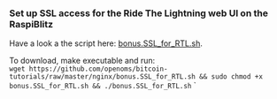 ### Set up SSL access for the Ride The Lightning web UI on the RaspiBlitz

Have a look a the script here: [bonus.SSL_for_RTL.sh](bonus.SSL_for_RTL.sh).

To download, make executable and run:  
`wget https://github.com/openoms/bitcoin-tutorials/raw/master/nginx/bonus.SSL_for_RTL.sh && sudo chmod +x bonus.SSL_for_RTL.sh && ./bonus.SSL_for_RTL.sh`
`
